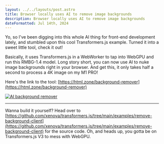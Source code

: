```yaml
---
layout: ../../layouts/post.astro
title: Browser locally uses AI to remove image backgrounds
description: Browser locally uses AI to remove image backgrounds
dateFormatted: Jul 14th, 2024
---
```


Yo, so I've been digging into this whole AI thing for front-end development lately, and stumbled upon this cool Transformers.js example.  Turned it into a sweet little tool, check it out!

Basically, it uses Transformers.js in a WebWorker to tap into WebGPU and run this RMBG-1.4 model.  Long story short, you can now use AI to nuke image backgrounds right in your browser. And get this, it only takes half a second to process a 4K image on my M1 PRO!

Here's the link to the tool: [https://html.zone/background-remover](https://html.zone/background-remover)

[![AI background remover](https://og-image.html.zone/https://html.zone/background-remover)](https://html.zone/background-remover)

* * *

Wanna build it yourself?  Head over to [https://github.com/xenova/transformers.js/tree/main/examples/remove-background-client](https://github.com/xenova/transformers.js/tree/main/examples/remove-background-client) for the source code.  Oh, and heads up, you gotta be on Transformers.js V3 to mess with WebGPU.
